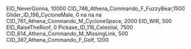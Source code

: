 EID_NeverGonna, 10000
CID_746_Athena_Commando_F_FuzzyBear,1500
Glider_ID_196_CycloneMale, 0
na
na
na
CID_761_Athena_Commando_M_CycloneSpace, 2000
EID_WIR, 500
EID_RaiseTheRoof, 0
Pickaxe_ID_116_Celestial, 7500
CID_614_Athena_Commando_M_MissingLink, 500
CID_387_Athena_Commando_F_Golf, 1200
